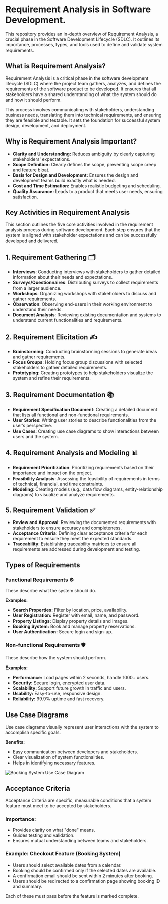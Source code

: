 # Requirement Analysis in Software Development.
This repository provides an in-depth overview of Requirement Analysis, a crucial phase in the Software Development Lifecycle (SDLC). It outlines its importance, processes, types, and tools used to define and validate system requirements.

## What is Requirement Analysis?

Requirement Analysis is a critical phase in the software development lifecycle (SDLC) where the project team gathers, analyzes, and defines the requirements of the software product to be developed. It ensures that all stakeholders have a shared understanding of what the system should do and how it should perform.

This process involves communicating with stakeholders, understanding business needs, translating them into technical requirements, and ensuring they are feasible and testable. It sets the foundation for successful system design, development, and deployment.

## Why is Requirement Analysis Important?

- **Clarity and Understanding:** Reduces ambiguity by clearly capturing stakeholders' expectations.
- **Scope Definition:** Clearly defines the scope, preventing scope creep and feature bloat.
- **Basis for Design and Development:** Ensures the design and development teams build exactly what is needed.
- **Cost and Time Estimation:** Enables realistic budgeting and scheduling.
- **Quality Assurance:** Leads to a product that meets user needs, ensuring satisfaction.

## Key Activities in Requirement Analysis

This section outlines the five core activities involved in the requirement analysis process during software development. Each step ensures that the system is aligned with stakeholder expectations and can be successfully developed and delivered.

## 1. Requirement Gathering 🗂️

- **Interviews**: Conducting interviews with stakeholders to gather detailed information about their needs and expectations.  
- **Surveys/Questionnaires**: Distributing surveys to collect requirements from a larger audience.  
- **Workshops**: Organizing workshops with stakeholders to discuss and gather requirements.  
- **Observation**: Observing end-users in their working environment to understand their needs.  
- **Document Analysis**: Reviewing existing documentation and systems to understand current functionalities and requirements.

## 2. Requirement Elicitation ✍️

- **Brainstorming**: Conducting brainstorming sessions to generate ideas and gather requirements.  
- **Focus Groups**: Holding focus group discussions with selected stakeholders to gather detailed requirements.  
- **Prototyping**: Creating prototypes to help stakeholders visualize the system and refine their requirements.

## 3. Requirement Documentation 📚

- **Requirement Specification Document**: Creating a detailed document that lists all functional and non-functional requirements.  
- **User Stories**: Writing user stories to describe functionalities from the user’s perspective.  
- **Use Cases**: Creating use case diagrams to show interactions between users and the system.

## 4. Requirement Analysis and Modeling 📊

- **Requirement Prioritization**: Prioritizing requirements based on their importance and impact on the project.  
- **Feasibility Analysis**: Assessing the feasibility of requirements in terms of technical, financial, and time constraints.  
- **Modeling**: Creating models (e.g., data flow diagrams, entity-relationship diagrams) to visualize and analyze requirements.

## 5. Requirement Validation ✅

- **Review and Approval**: Reviewing the documented requirements with stakeholders to ensure accuracy and completeness.  
- **Acceptance Criteria**: Defining clear acceptance criteria for each requirement to ensure they meet the expected standards.  
- **Traceability**: Establishing traceability matrices to ensure all requirements are addressed during development and testing.

## Types of Requirements

### Functional Requirements ⚙️
These describe what the system should do.

**Examples:**
- **Search Properties:** Filter by location, price, availability.
- **User Registration:** Register with email, name, and password.
- **Property Listings:** Display property details and images.
- **Booking System:** Book and manage property reservations.
- **User Authentication:** Secure login and sign-up.

### Non-functional Requirements 🛡️
These describe how the system should perform.

**Examples:**
- **Performance:** Load pages within 2 seconds, handle 1000+ users.
- **Security:** Secure login, encrypted user data.
- **Scalability:** Support future growth in traffic and users.
- **Usability:** Easy-to-use, responsive design.
- **Reliability:** 99.9% uptime and fast recovery.

## Use Case Diagrams

Use case diagrams visually represent user interactions with the system to accomplish specific goals.

**Benefits:**
- Easy communication between developers and stakeholders.
- Clear visualization of system functionalities.
- Helps in identifying necessary features.

![Booking System Use Case Diagram](https://github.com/user-attachments/assets/7f88e2ca-4bca-413a-89af-dd86b18dd976)

## Acceptance Criteria

Acceptance Criteria are specific, measurable conditions that a system feature must meet to be accepted by stakeholders.

### Importance:
- Provides clarity on what "done" means.
- Guides testing and validation.
- Ensures mutual understanding between teams and stakeholders.

### Example: Checkout Feature (Booking System)

- Users should select available dates from a calendar.
- Booking should be confirmed only if the selected dates are available.
- A confirmation email should be sent within 2 minutes after booking.
- Users should be redirected to a confirmation page showing booking ID and summary.

Each of these must pass before the feature is marked complete.

